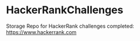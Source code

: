 # HackerRankChallenges

Storage Repo for HackerRank challenges completed:
https://www.hackerrank.com

